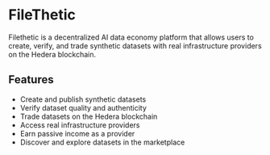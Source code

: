 # FileThetic

Filethetic is a decentralized AI data economy platform that allows users to create, verify, and trade synthetic datasets with real infrastructure providers on the Hedera blockchain.

## Features

- Create and publish synthetic datasets
- Verify dataset quality and authenticity
- Trade datasets on the Hedera blockchain
- Access real infrastructure providers
- Earn passive income as a provider
- Discover and explore datasets in the marketplace
    